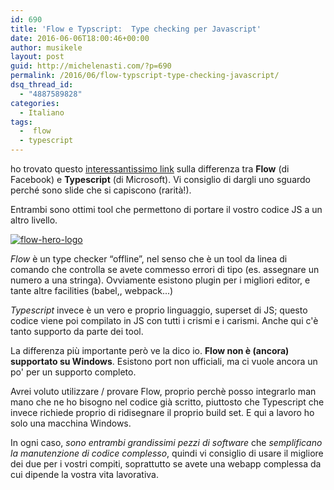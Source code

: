 ```yaml
---
id: 690
title: 'Flow e Typscript:  Type checking per Javascript'
date: 2016-06-06T18:00:46+00:00
author: musikele
layout: post
guid: http://michelenasti.com/?p=690
permalink: /2016/06/flow-typscript-type-checking-javascript/
dsq_thread_id:
  - "4887589828"
categories:
  - Italiano
tags:
  -  flow
  - typescript
---
```

ho trovato questo [interessantissimo link](http://djcordhose.github.io/flow-vs-typescript/2016_hhjs.html#/) sulla differenza tra **Flow** (di Facebook) e **Typescript** (di Microsoft). Vi consiglio di dargli uno sguardo perché sono slide che si capiscono (rarità!).

Entrambi sono ottimi tool che permettono di portare il vostro codice JS a un altro livello.

[<img class="aligncenter size-medium wp-image-691" src="https://i0.wp.com/michelenasti.com/wp-content/uploads/2016/06/flow-hero-logo-300x123.png?fit=300%2C123" alt="flow-hero-logo" srcset="https://i0.wp.com/michelenasti.com/wp-content/uploads/2016/06/flow-hero-logo.png?resize=300%2C123 300w, https://i0.wp.com/michelenasti.com/wp-content/uploads/2016/06/flow-hero-logo.png?resize=720%2C294 720w, https://i0.wp.com/michelenasti.com/wp-content/uploads/2016/06/flow-hero-logo.png?w=734 734w" sizes="(max-width: 300px) 100vw, 300px" data-recalc-dims="1" />](https://i0.wp.com/michelenasti.com/wp-content/uploads/2016/06/flow-hero-logo.png)

_Flow_ è un type checker &#8220;offline&#8221;, nel senso che è un tool da linea di comando che controlla se avete commesso errori di tipo (es. assegnare un numero a una stringa). Ovviamente esistono plugin per i migliori editor, e tante altre facilities (babel,, webpack...)

_Typescript_ invece è un vero e proprio linguaggio, superset di JS; questo codice viene poi compilato in JS con tutti i crismi e i carismi.  Anche qui c'è tanto supporto da parte dei tool.

La differenza più importante però ve la dico io. **Flow non è (ancora) supportato su Windows**. Esistono port non ufficiali, ma ci vuole ancora un po' per un supporto completo.

Avrei voluto utilizzare / provare Flow, proprio perchè posso integrarlo man mano che ne ho bisogno nel codice già scritto, piuttosto che Typescript che invece richiede proprio di ridisegnare il proprio build set. E qui a lavoro ho solo una macchina Windows.

In ogni caso, _sono entrambi grandissimi pezzi di software_ che _semplificano la manutenzione di codice complesso_, quindi vi consiglio di usare il migliore dei due per i vostri compiti, soprattutto se avete una webapp complessa da cui dipende la vostra vita lavorativa.